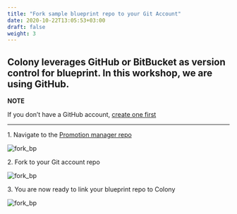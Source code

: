 ```yaml
---
title: "Fork sample blueprint repo to your Git Account" 
date: 2020-10-22T13:05:53+03:00
draft: false
weight: 3
---
```


Colony leverages GitHub or BitBucket as version control for blueprint. In this workshop, we are using GitHub.
---
**NOTE**

If you don’t have a GitHub account, [create one first](https://github.com/)

---

1\. Navigate to the [Promotion manager repo](https://github.com/QualiSystemsLab/aws-workshop-colony)

![fork_bp](/images/module1/fork_bp.png)

2\. Fork to your Git account repo

![fork_bp](/images/module1/fork_repo.png)

3\. You are now ready to link your blueprint repo to Colony

![fork_bp](/images/module1/ready_to_link.png)